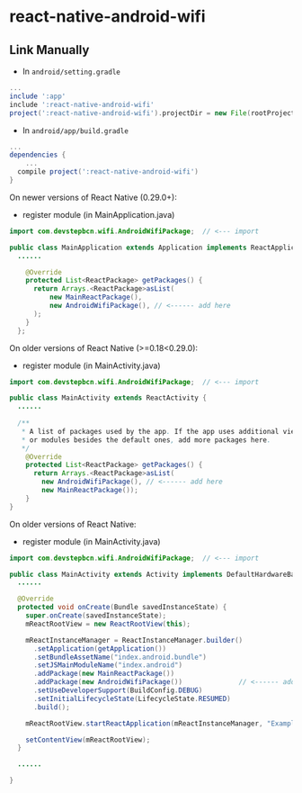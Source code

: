 # react-native-android-wifi
## Link Manually

* In `android/setting.gradle`
```gradle
...
include ':app'
include ':react-native-android-wifi'
project(':react-native-android-wifi').projectDir = new File(rootProject.projectDir, '../node_modules/react-native-android-wifi/android')
```

* In `android/app/build.gradle`

```gradle
...
dependencies {
    ...
  compile project(':react-native-android-wifi')
}
```

On newer versions of React Native (0.29.0+):
* register module (in MainApplication.java)


```java
import com.devstepbcn.wifi.AndroidWifiPackage;  // <--- import

public class MainApplication extends Application implements ReactApplication {
  ......

    @Override
    protected List<ReactPackage> getPackages() {
      return Arrays.<ReactPackage>asList(
          new MainReactPackage(),
          new AndroidWifiPackage(), // <------ add here
      );
    }
  };
```

On older versions of React Native (>=0.18<0.29.0):

* register module (in MainActivity.java)

```java
import com.devstepbcn.wifi.AndroidWifiPackage;  // <--- import

public class MainActivity extends ReactActivity {
  ......
  
  /**
   * A list of packages used by the app. If the app uses additional views
   * or modules besides the default ones, add more packages here.
   */
    @Override
    protected List<ReactPackage> getPackages() {
      return Arrays.<ReactPackage>asList(
        new AndroidWifiPackage(), // <------ add here
        new MainReactPackage());
    }
}
```

On older versions of React Native:

* register module (in MainActivity.java)

```java
import com.devstepbcn.wifi.AndroidWifiPackage;  // <--- import

public class MainActivity extends Activity implements DefaultHardwareBackBtnHandler {
  ......

  @Override
  protected void onCreate(Bundle savedInstanceState) {
    super.onCreate(savedInstanceState);
    mReactRootView = new ReactRootView(this);

    mReactInstanceManager = ReactInstanceManager.builder()
      .setApplication(getApplication())
      .setBundleAssetName("index.android.bundle")
      .setJSMainModuleName("index.android")
      .addPackage(new MainReactPackage())
      .addPackage(new AndroidWifiPackage())              // <------ add here
      .setUseDeveloperSupport(BuildConfig.DEBUG)
      .setInitialLifecycleState(LifecycleState.RESUMED)
      .build();

    mReactRootView.startReactApplication(mReactInstanceManager, "ExampleRN", null);

    setContentView(mReactRootView);
  }

  ......

}
```